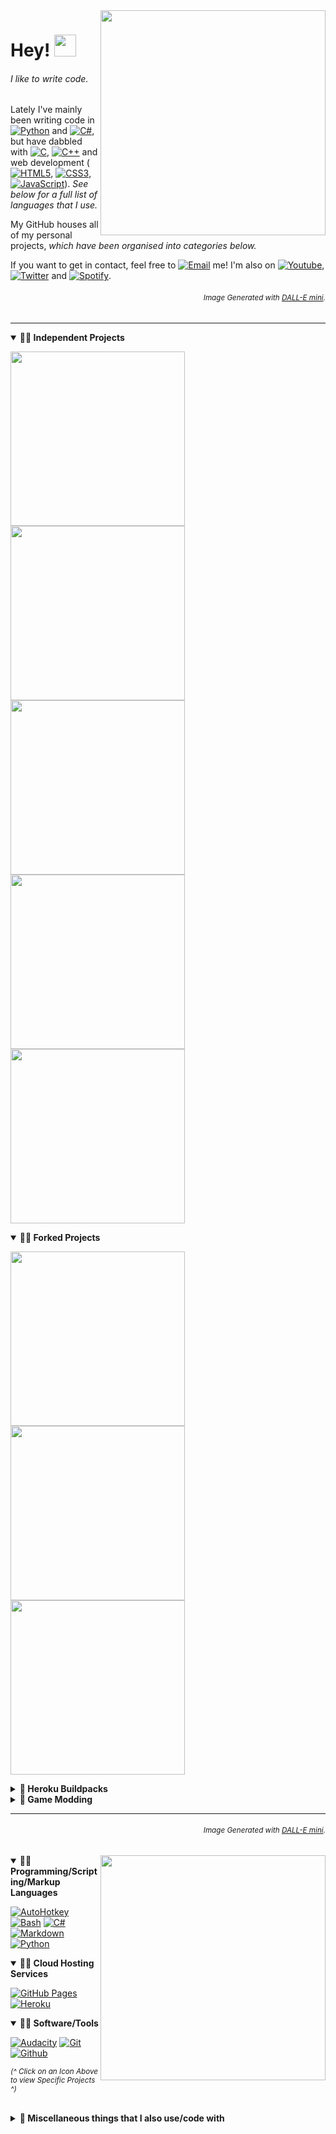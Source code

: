 <!--
COLOUR1=#011640
COLOUR2=#F2A766
COLOUR3=#011640
-->
<!--<img align="right" src="https://visitor-badge.laobi.icu/badge?page_id=github.epicfisher.epicfisher">-->

<!--
<sub><b><span style="color:grey" align="left">(Image Generated with <a href="https://huggingface.co/spaces/dalle-mini/dalle-mini"> DALL-E mini</a>)</span></b></sub>

<img src="https://i.imgur.com/3P68BF4.jpg"/>

<p align="center">
    <a href="https://www.youtube.com/channel/UCihGGUdixboqp1aHNP9aEcw"><img alt="Youtube" src="https://img.shields.io/badge/YouTube-%23FF0000.svg?style=for-the-badge&logo=YouTube&logoColor=white"></a>
    <a href="https://twitter.com/SinfulParasitic"><img alt="Twitter" src="https://img.shields.io/badge/Twitter-%231DA1F2.svg?style=for-the-badge&logo=Twitter&logoColor=white"></a>
    <a href="https://open.spotify.com/user/jbzz3w1vxg4j6k2gnznnf2uai?si=82de106c2829421d"><img alt="Spotify" src="https://img.shields.io/badge/Spotify-1ED760?style=for-the-badge&logo=spotify&logoColor=white"></a>
    <a href="mailto:theprogrammerdan@gmail.com"><img alt="Email" src="https://img.shields.io/badge/Email-D14836?style=for-the-badge&logo=gmail&logoColor=white"></a>
</p>
-->

<!--
<sub><b><p align="right"><span style="color:grey">(Image Generated with <a href="https://huggingface.co/spaces/dalle-mini/dalle-mini"> DALL-E mini</a>)</span></p></b></sub>
-->

<!--<img align="right" width="450" src="https://i.imgur.com/bLOw1OJ.jpg"/>-->
<!--<img align="right" width="450" src="https://i.imgur.com/3P68BF4.jpg"/>-->
<!--<img align="right" width="375" height="400" src="https://i.imgur.com/56EaJ7I.jpg"/>-->
<!--<img align="right" width="360" height="360" src="https://i.imgur.com/inq8C24.png"/>-->
<img align="right" width="360" height="360" src="https://i.imgur.com/zhm2wkR.png"/>

# Hey! <img src="https://media.giphy.com/media/hvRJCLFzcasrR4ia7z/giphy.gif" width="35">

###### I like to write code.

Lately I've mainly been writing code in <a href="https://github.com/search?q=user%3AEpicfisher+language%3Apython+fork%3Atrue"><img alt="Python" src="https://img.shields.io/badge/Python-14354C.svg?logo=python&logoColor=white"></a> and <a href="https://github.com/search?q=user%3AEpicfisher+language%3Acsharp+fork%3Atrue"><img alt="C#" src="https://custom-icon-badges.herokuapp.com/badge/C%23-68217A.svg?logo=cs2&logoColor=white"></a>, but have dabbled with <a href="#"><img alt="C" src="https://img.shields.io/badge/C-%2300599C.svg?logo=c&logoColor=white"></a>, <a href="#"><img alt="C++" src="https://img.shields.io/badge/C++-9C033A.svg?logo=c%2B%2B&logoColor=white"></a> and web development (<a href="#"><img alt="HTML5" src="https://img.shields.io/badge/HTML5-%23E34F26.svg?logo=html5&logoColor=white"></a>, <a href="#"><img alt="CSS3" src="https://img.shields.io/badge/CSS3-%231572B6.svg?logo=css3&logoColor=white"></a>, <a href="#"><img alt="JavaScript" src="https://img.shields.io/badge/JavaScript-%23323330.svg?logo=javascript&logoColor=%23F7DF1E"></a>). *See below for a full list of languages that I use.*

<!--My Github houses <a href="https://github.com/Epicfisher?tab=repositories">all of my personal projects</a>, which have been organised into categories below. *See below for the full collection.*-->

My GitHub houses all of my personal projects, *which have been organised into categories below.*

If you want to get in contact, feel free to <a href="mailto:theprogrammerdan@gmail.com"><img alt="Email" src="https://img.shields.io/badge/Email-D14836?style=for-the-badge&logo=gmail&logoColor=white"></a> me! I'm also on <a href="https://www.youtube.com/channel/UCihGGUdixboqp1aHNP9aEcw"><img alt="Youtube" src="https://img.shields.io/badge/YouTube-%23FF0000.svg?style=for-the-badge&logo=YouTube&logoColor=white"></a>, <a href="https://twitter.com/SinfulParasitic"><img alt="Twitter" src="https://img.shields.io/badge/Twitter-%231DA1F2.svg?style=for-the-badge&logo=Twitter&logoColor=white"></a> and <a href="https://open.spotify.com/user/jbzz3w1vxg4j6k2gnznnf2uai?si=82de106c2829421d"><img alt="Spotify" src="https://img.shields.io/badge/Spotify-1ED760?style=for-the-badge&logo=spotify&logoColor=white"></a>.

<!-- Image Generated with <a href="https://huggingface.co/spaces/dalle-mini/dalle-mini"> DALL-E mini</a>.-->

<h6><p align="right"><sub>Image Generated with <a href="https://huggingface.co/spaces/dalle-mini/dalle-mini"> DALL-E mini</a>.</sub></p></h6>

---

<!--
<p align="center">
    <a href="https://www.youtube.com/channel/UCihGGUdixboqp1aHNP9aEcw"><img alt="Youtube" src="https://img.shields.io/badge/YouTube-%23FF0000.svg?style=for-the-badge&logo=YouTube&logoColor=white"></a>
    <a href="https://twitter.com/SinfulParasitic"><img alt="Twitter" src="https://img.shields.io/badge/Twitter-%231DA1F2.svg?style=for-the-badge&logo=Twitter&logoColor=white"></a>
    <a href="https://open.spotify.com/user/jbzz3w1vxg4j6k2gnznnf2uai?si=82de106c2829421d"><img alt="Spotify" src="https://img.shields.io/badge/Spotify-1ED760?style=for-the-badge&logo=spotify&logoColor=white"></a>
    <a href="mailto:theprogrammerdan@gmail.com"><img alt="Email" src="https://img.shields.io/badge/Email-D14836?style=for-the-badge&logo=gmail&logoColor=white"></a>
</p>
-->

<!--
<p align="left">
  <a href="https://github.com/Epicfisher/kobold-api"><img height="115" src="https://github-readme-stats.vercel.app/api/pin/?username=epicfisher&repo=kobold-api&theme=react&border_color=61dafb&border_radius=10"></a>
  <a href="https://github.com/Epicfisher/kobold-api"><img height="115" src="https://github-readme-stats.vercel.app/api/pin/?username=epicfisher&repo=kobold-api&theme=react&bg_color=011640&title_color=F2A766&icon_color=F2CC85&hide_border=true&border_radius=5"></a>
  <a href="https://github.com/Epicfisher/kobold-api"><img height="115" src="https://github-readme-stats.vercel.app/api/pin/?username=epicfisher&repo=kobold-api&theme=react&bg_color=011640&title_color=F2A766&icon_color=F2CC85&hide_border=true&border_radius=5"></a>
</p>
-->

<details open>
    <summary><b>📌📕 Independent Projects</b></summary>
    <p>
        <a href="https://github.com/Epicfisher/TouhouDiscordBot"><img width="279" src="https://denvercoder1-github-readme-stats.vercel.app/api/pin/?username=Epicfisher&repo=TouhouDiscordBot&theme=react&bg_color=011640&title_color=F2A766&icon_color=F2CC85&hide_border=true&show_icons=true"></a>
        <a href="https://github.com/Epicfisher/touhou-wiki-arrange-parser"><img width="279" src="https://denvercoder1-github-readme-stats.vercel.app/api/pin/?username=Epicfisher&repo=touhou-wiki-arrange-parser&theme=react&bg_color=011640&title_color=F2A766&icon_color=F2CC85&hide_border=true&show_icons=true"></a>
        <a href="https://github.com/Epicfisher/touhoudex-parser"><img width="279" src="https://denvercoder1-github-readme-stats.vercel.app/api/pin/?username=Epicfisher&repo=touhoudex-parser&theme=react&bg_color=011640&title_color=F2A766&icon_color=F2CC85&hide_border=true&show_icons=true"></a>
        <a href="https://github.com/Epicfisher/kobold-api"><img width="279" src="https://denvercoder1-github-readme-stats.vercel.app/api/pin/?username=Epicfisher&repo=kobold-api&theme=react&bg_color=011640&title_color=F2A766&icon_color=F2CC85&hide_border=true&show_icons=true"></a>
        <a href="https://github.com/Epicfisher/heroku-srb2kart-server"><img width="279" src="https://denvercoder1-github-readme-stats.vercel.app/api/pin/?username=Epicfisher&repo=heroku-srb2kart-server&theme=react&bg_color=011640&title_color=F2A766&icon_color=F2CC85&hide_border=true&show_icons=true"></a>
    </p>
</details>

<details open>
    <summary><b>📌📕 Forked Projects</b></summary>
    <p>
        <a href="https://github.com/Epicfisher/heroku-minecraft-server"><img width="279" src="https://denvercoder1-github-readme-stats.vercel.app/api/pin/?username=Epicfisher&repo=heroku-minecraft-server&theme=react&bg_color=011640&title_color=F2A766&icon_color=F2CC85&hide_border=true&show_icons=true"></a>
        <a href="https://github.com/Epicfisher/radegast-command-line"><img width="279" src="https://denvercoder1-github-readme-stats.vercel.app/api/pin/?username=Epicfisher&repo=radegast-command-line&theme=react&bg_color=011640&title_color=F2A766&icon_color=F2CC85&hide_border=true&show_icons=true"></a>
        <a href="https://github.com/Epicfisher/radegast-command-line"><img width="279" src="https://denvercoder1-github-readme-stats.vercel.app/api/pin/?username=Epicfisher&repo=reddit-rss-bot&theme=react&bg_color=011640&title_color=F2A766&icon_color=F2CC85&hide_border=true&show_icons=true"></a>
    </p>
</details>

<details>
    <summary><b>📕 Heroku Buildpacks</b></summary>
    <p>
        <a href="https://github.com/Epicfisher/heroku-buildpack-mono-6.12.0.122"><img width="279" src="https://denvercoder1-github-readme-stats.vercel.app/api/pin/?username=Epicfisher&repo=heroku-buildpack-mono-6.12.0.122&theme=react&bg_color=011640&title_color=F2A766&icon_color=F2CC85&hide_border=true&show_icons=true"></a>
        <a href="https://github.com/Epicfisher/heroku-buildpack-libopus-latest"><img width="279" src="https://denvercoder1-github-readme-stats.vercel.app/api/pin/?username=Epicfisher&repo=heroku-buildpack-libopus-latest&theme=react&bg_color=011640&title_color=F2A766&icon_color=F2CC85&hide_border=true&show_icons=true"></a>
    </p>
</details>

<details>
    <summary><b>📕 Game Modding</b></summary>
    <p>
        <a href="https://github.com/Epicfisher/x8-buildsounds"><img width="279" src="https://denvercoder1-github-readme-stats.vercel.app/api/pin/?username=Epicfisher&repo=x8-buildsounds&theme=react&bg_color=011640&title_color=F2A766&icon_color=F2CC85&hide_border=true&show_icons=true"></a>
    </p>
</details>

<!--
<h3 align="center">
  <a href="https://github.com/Epicfisher?tab=repositories" title="View All Repositories">🔎 View All Repositories 🔍</a>
</h3>
-->

<!--
### Independant Projects
- Touhou Discord Bot
- Touhoudex Parser (Provides Trading Card Functionality to my Touhou Discord Bot)
- Touhou Arrange Parser (Provides Music Functionality to my Touhou Discord Bot)
- Kobold API
### Forked Projects
- Heroku Minecraft
- Radegast Command Line
- Reddit RSS Bot
### Heroku Buildpacks
- Heroku Buildpack Mono
- Libopus
### Game Modding
- x8 Buildsounds
-->

---

<!--## Things I code with-->

<p align="right">
    <h6><p align="right"><sub>Image Generated with <a href="https://huggingface.co/spaces/dalle-mini/dalle-mini"> DALL-E mini</a>.</sub></p></h6>
    <img align="right" width="360" height="360" src="https://i.imgur.com/3zlcO3d.png"/>
</p>

<details open>
    <summary><b>📌🧰 Programming/Scripting/Markup Languages</b></summary>
    <p>
        <a href="https://gist.github.com/search?q=user%3AEpicfisher+language%3Aautohotkey+fork%3Atrue&ref=searchresults"><img alt="AutoHotkey" src="https://img.shields.io/badge/AutoHotkey-477831.svg?logo=autohotkey&logoColor=white"></a>
        <a href="https://github.com/search?q=user%3AEpicfisher+language%3Abash+fork%3Atrue"><img alt="Bash" src="https://img.shields.io/badge/Bash-121011.svg?logo=gnu-bash&logoColor=white"></a>
        <a href="https://github.com/search?q=user%3AEpicfisher+language%3Acsharp+fork%3Atrue"><img alt="C#" src="https://custom-icon-badges.herokuapp.com/badge/C%23-68217A.svg?logo=cs2&logoColor=white"></a>
        <a href="https://github.com/search?q=user%3AEpicfisher+fork%3Atrue+Markdown"><img alt="Markdown" src="https://img.shields.io/badge/Markdown-%23000000.svg?logo=markdown&logoColor=white"></a>
        <a href="https://github.com/search?q=user%3AEpicfisher+language%3Apython+fork%3Atrue"><img alt="Python" src="https://img.shields.io/badge/Python-14354C.svg?logo=python&logoColor=white"></a>
    </p>
</details>

<details open>
    <summary><b>📌🧰 Cloud Hosting Services</b></summary>
    <p>
        <a href="https://github.com/search?q=user%3AEpicfisher+fork%3Atrue+Github+Pages"><img alt="GitHub Pages" src="https://img.shields.io/badge/GitHub%20Pages-327FC7.svg?logo=github&logoColor=white"></a>
        <a href="https://github.com/search?q=user%3AEpicfisher+fork%3Atrue+Heroku"><img alt="Heroku" src="https://img.shields.io/badge/Heroku-430098.svg?logo=heroku&logoColor=white"></a>
    </p>
</details>

<details open>
    <summary><b>📌🧰 Software/Tools</b></summary>
    <p>
        <a href="https://github.com/search?q=user%3AEpicfisher+fork%3Atrue+Audio"><img alt="Audacity" src="https://img.shields.io/badge/-Audacity-0000CC?logo=audacity&logoColor=white"></a>
        <a href="https://github.com/Epicfisher"><img alt="Git" src="https://img.shields.io/badge/Git-F05033.svg?logo=git&logoColor=white"></a>
        <a href="https://github.com/Epicfisher"><img alt="Github" src="https://img.shields.io/badge/GitHub-%23121011.svg?logo=github&logoColor=white"></a>
    </p>
</details>

<sub>*(^ Click on an Icon Above to view Specific Projects ^)*</sub></br></br>

<details>
    <summary><b>🧰 Miscellaneous things that I also use/code with</b></summary>
    <p>
        <a href="#"><img alt="Adobe" src="https://img.shields.io/badge/Adobe-FF0000.svg?logo=adobe&logoColor=white"></a>
        <a href="#"><img alt="Linux Mint" src="https://img.shields.io/badge/Linux%20Mint-87CF3E.svg?logo=Linux%20Mint&logoColor=white"></a>
        <a href="#"><img alt="Vim" src="https://img.shields.io/badge/Vim-%2311AB00.svg?logo=vim&logoColor=white"></a>
        <a href="#"><img alt="Visual Studio Code" src="https://img.shields.io/badge/Visual%20Studio%20Code-0078d7.svg?logo=visual-studio-code&logoColor=white"></a>
    </p>
</details>

<!--
| **Programming/Scripting Languages:** | <a href="https://github.com/search?q=user%3AEpicfisher+language%3Abash+fork%3Atrue"><img alt="Bash" src="https://img.shields.io/badge/Bash-121011.svg?logo=gnu-bash&logoColor=white"></a> <a href="https://github.com/search?q=user%3AEpicfisher+language%3Acsharp+fork%3Atrue"><img alt="C#" src="https://custom-icon-badges.herokuapp.com/badge/C%23-68217A.svg?logo=cs2&logoColor=white"></a> <a href="https://github.com/search?q=user%3AEpicfisher+fork%3Atrue+Markdown"><img alt="Markdown" src="https://img.shields.io/badge/Markdown-%23000000.svg?logo=markdown&logoColor=white"></a> <a href="https://github.com/search?q=user%3AEpicfisher+language%3Apython+fork%3Atrue"><img alt="Python" src="https://img.shields.io/badge/Python-14354C.svg?logo=python&logoColor=white"></a> |
|:--|:--|
| **Cloud Hosting Services:** | <a href="https://github.com/search?q=user%3AEpicfisher+fork%3Atrue+Heroku"><img alt="Heroku" src="https://img.shields.io/badge/Heroku-430098.svg?logo=heroku&logoColor=white"></a> |
| **Software/Tools:** | <a href="https://github.com/search?q=user%3AEpicfisher+fork%3Atrue+Audio"><img alt="Audacity" src="https://img.shields.io/badge/-Audacity-0000CC?logo=audacity&logoColor=white"></a> <a href="https://github.com/Epicfisher"><img alt="Git" src="https://img.shields.io/badge/Git-F05033.svg?logo=git&logoColor=white"></a> <a href="https://github.com/Epicfisher"><img alt="Github" src="https://img.shields.io/badge/Github-%23121011.svg?logo=github&logoColor=white"></a> |
<sub>*(Click on an Icon to view Specific Projects)*</sub>

</br>

<details> <summary>Miscellaneous things that I also use/code with:</summary>
    <a href="#"><img alt="Adobe" src="https://img.shields.io/badge/Adobe-FF0000.svg?logo=adobe&logoColor=white"></a>
    <a href="#"><img alt="Linux Mint" src="https://img.shields.io/badge/Linux%20Mint-87CF3E.svg?logo=Linux%20Mint&logoColor=white"></a>
    <a href="#"><img alt="Vim" src="https://img.shields.io/badge/Vim-%2311AB00.svg?logo=vim&logoColor=white"></a>
    <a href="#"><img alt="Visual Studio Code" src="https://img.shields.io/badge/Visual%20Studio%20Code-0078d7.svg?logo=visual-studio-code&logoColor=white"></a>
</details>
-->

<!--
<sub>💾EOF</sub>
-->

<!--
<p align="left">
    <h6>
    | Programming/Scripting Languages:
    <a href="https://github.com/search?q=user%3AEpicfisher+language%3Abash+fork%3Atrue"><img alt="Bash" src="https://img.shields.io/badge/Bash-121011.svg?logo=gnu-bash&logoColor=white"></a>
    <a href="https://github.com/search?q=user%3AEpicfisher+language%3Acsharp+fork%3Atrue"><img alt="C#" src="https://custom-icon-badges.herokuapp.com/badge/C%23-68217A.svg?logo=cs2&logoColor=white"></a>
    <a href="https://github.com/search?q=user%3AEpicfisher+language%3Apython+fork%3Atrue"><img alt="Python" src="https://img.shields.io/badge/Python-14354C.svg?logo=python&logoColor=white"></a>
    |
<br/>
    | Cloud Hosting Services:
    <a href="https://github.com/search?q=user%3AEpicfisher+fork%3Atrue+Heroku"><img alt="Heroku" src="https://img.shields.io/badge/Heroku-430098.svg?logo=heroku&logoColor=white"></a>
    |
<br/>
    | Software/Tools:
    <a href="https://github.com/search?q=user%3AEpicfisher+fork%3Atrue+Audio"><img alt="Audacity" src="https://img.shields.io/badge/-Audacity-0000CC?logo=audacity&logoColor=white"></a>
    <a href="https://github.com/Epicfisher"><img alt="Git" src="https://img.shields.io/badge/Git-F05033.svg?logo=git&logoColor=white"></a>
    <a href="https://github.com/Epicfisher"><img alt="Github" src="https://img.shields.io/badge/Github-%23121011.svg?logo=github&logoColor=white"></a>
    |
<br/>
</p>
<p>
    <details> <summary>Miscellaneous things that I also use/code with:</summary>
    <a href="#"><img alt="Adobe" src="https://img.shields.io/badge/Adobe-FF0000.svg?logo=adobe&logoColor=white"></a>
    <a href="#"><img alt="Linux Mint" src="https://img.shields.io/badge/Linux%20Mint-87CF3E.svg?logo=Linux%20Mint&logoColor=white"></a>
    <a href="#"><img alt="Vim" src="https://img.shields.io/badge/Vim-%2311AB00.svg?logo=vim&logoColor=white"></a>
    <a href="#"><img alt="Visual Studio Code" src="https://img.shields.io/badge/Visual%20Studio%20Code-0078d7.svg?logo=visual-studio-code&logoColor=white"></a>
    </details>
    </h6>
</p>
-->

<!--
## Things I code with:
### Programming/Scripting Languages
<p>
    <a href="https://github.com/search?q=user%3AEpicfisher+language%3Abash+fork%3Atrue"><img alt="Bash" src="https://img.shields.io/badge/Bash-121011.svg?logo=gnu-bash&logoColor=white"></a>
    <a href="https://github.com/search?q=user%3AEpicfisher+language%3Acsharp+fork%3Atrue"><img alt="C#" src="https://custom-icon-badges.herokuapp.com/badge/C%23-68217A.svg?logo=cs2&logoColor=white"></a>
    <a href="https://github.com/search?q=user%3AEpicfisher+language%3Apython+fork%3Atrue"><img alt="Python" src="https://img.shields.io/badge/Python-14354C.svg?logo=python&logoColor=white"></a>
</p>

### Cloud Hosting
<p>
    <a href="https://github.com/search?q=user%3AEpicfisher+fork%3Atrue+Heroku"><img alt="Heroku" src="https://img.shields.io/badge/Heroku-430098.svg?logo=heroku&logoColor=white"></a>
</p>

### Software/Tools
<p>
    <a href="https://github.com/search?q=user%3AEpicfisher+fork%3Atrue+Audio"><img alt="Audacity" src="https://img.shields.io/badge/-Audacity-0000CC?logo=audacity&logoColor=white"></a>
    <a href="https://github.com/Epicfisher"><img alt="Git" src="https://img.shields.io/badge/Git-F05033.svg?logo=git&logoColor=white"></a>
    <a href="https://github.com/Epicfisher"><img alt="Github" src="https://img.shields.io/badge/Github-%23121011.svg?logo=github&logoColor=white"></a>
</p>

### Misc.
<p>
    <a href="#"><img alt="Adobe" src="https://img.shields.io/badge/Adobe-FF0000.svg?logo=adobe&logoColor=white"></a>
    <a href="#"><img alt="Linux Mint" src="https://img.shields.io/badge/Linux%20Mint-87CF3E.svg?logo=Linux%20Mint&logoColor=white"></a>
    <a href="#"><img alt="Vim" src="https://img.shields.io/badge/Vim-%2311AB00.svg?logo=vim&logoColor=white"></a>
    <a href="#"><img alt="Visual Studio Code" src="https://img.shields.io/badge/Visual%20Studio%20Code-0078d7.svg?logo=visual-studio-code&logoColor=white"></a>
</p>
-->

<!--
**Epicfisher/Epicfisher** is a ✨ _special_ ✨ repository because its `README.md` (this file) appears on your GitHub profile.

Here are some ideas to get you started:

- 🔭 I’m currently working on ...
- 🌱 I’m currently learning ...
- 👯 I’m looking to collaborate on ...
- 🤔 I’m looking for help with ...
- 💬 Ask me about ...
- 📫 How to reach me: ...
- 😄 Pronouns: ...
- ⚡ Fun fact: ...
-->
